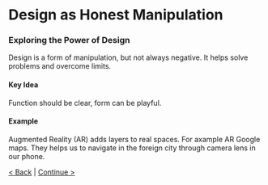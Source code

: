 # Design as Honest Manipulation
### Exploring the Power of Design
Design is a form of manipulation, but not always negative. It helps solve problems and overcome limits.
#### Key Idea
Function should be clear, form can be playful.
#### Example
Augmented Reality (AR) adds layers to real spaces. For axample AR Google maps. They helps us to navigate in the foreign city through camera lens in our phone.

[< Back](/01.md) | 
[Continue >](/03.md)
